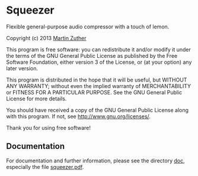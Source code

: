 Squeezer
========

Flexible general-purpose audio compressor with a touch of lemon.

Copyright (c) 2013 [Martin Zuther][1]

This program is free software: you can redistribute it and/or modify
it under the terms of the GNU General Public License as published by
the Free Software Foundation, either version 3 of the License, or
(at your option) any later version.

This program is distributed in the hope that it will be useful,
but WITHOUT ANY WARRANTY; without even the implied warranty of
MERCHANTABILITY or FITNESS FOR A PARTICULAR PURPOSE.  See the
GNU General Public License for more details.

You should have received a copy of the GNU General Public License
along with this program.  If not, see <http://www.gnu.org/licenses/>.

Thank you for using free software!

Documentation
-------------

For documentation and further information, please see the directory
[doc][2], especially the file [squeezer.pdf][3].


[1]: http://www.mzuther.de/
[2]: https://github.com/mzuther/squeezer/tree/master/doc/
[3]: https://github.com/mzuther/squeezer/raw/master/doc/squeezer.pdf
